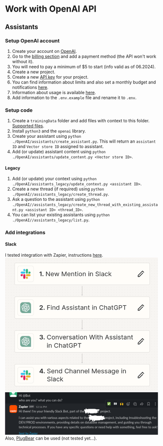 # Work with OpenAI API
## Assistants

### Setup OpenAI account
1. Create your account on [OpenAI](https://platform.openai.com/playground/).
2. Go to the [billing section](https://platform.openai.com/settings/organization/billing/overview) and add a payment method (the API won't work without it).
3. You will need to pay a minimum of $5 to start (info valid as of 06.2024).
4. Create a new project.
5. Create a new [API key](https://platform.openai.com/api-keys) for your project.
6. You can find information about limits and also set a monthly budget and notifications [here](https://platform.openai.com/settings/organization/limits).
7. Information about usage is available [here](https://platform.openai.com/usage).
8. Add information to the `.env.example` file and rename it to `.env`.

### Setup code
1. Create a `trainingData` folder and add files with context to this folder. [Supported files](https://platform.openai.com/docs/assistants/tools/file-search/supported-files).
2. Install `python3` and the `openai` library.
3. Create your assistant using `python ./OpenAI/assistants/create_assistant.py`. This will return an `assistant ID` and `Vector store ID` assigned to assistant.
4. Add (or update) assistant content using `python ./OpenAI/assistants/update_content.py <Vector store ID>`.
#### Legacy
1. Add (or update) your context using `python ./OpenAI/assistants_legacy/update_context.py <assistant ID>`.
2. Create a new thread (if required) using `python ./OpenAI//assistants_legacy/create_thread.py`.
3. Ask a question to the assistant using `python ./OpenAI//assistants_legacy/create_new_thread_with_existing_assistant.py <assistant ID> <thread_ID>`.
4. You can list your existing assistants using `python ./OpenAI//assistants_legacy/list.py`.

### Add integrations
#### Slack
I tested integration with Zapier, instructions [here](https://www.youtube.com/watch?v=kLkMC-ZIXq4).
![Slack integration](./pictures/Slack_integration.png)
![Slack result](./pictures/Slack_result.png)
Also, [PlugBear](https://plugbear.io/) can be used (not tested yet...).